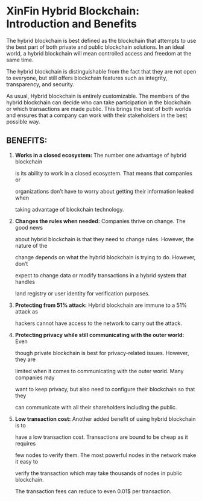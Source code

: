 # XinFin Hybrid Blockchain: Introduction and Benefits

The hybrid blockchain is best defined as the blockchain that attempts to use the best part of both private and public blockchain solutions. In an ideal world, a hybrid blockchain will mean controlled access and freedom at the same time.

The hybrid blockchain is distinguishable from the fact that they are not open to everyone, but still offers blockchain features such as integrity, transparency, and security.

As usual, Hybrid blockchain is entirely customizable. The members of the hybrid blockchain can decide who can take participation in the blockchain or which transactions are made public. This brings the best of both worlds and ensures that a company can work with their stakeholders in the best possible way.

## BENEFITS:

1. **Works in a closed ecosystem:** The number one advantage of hybrid blockchain

   is its ability to work in a closed ecosystem. That means that companies or

   organizations don’t have to worry about getting their information leaked when

   taking advantage of blockchain technology.

2. **Changes the rules when needed:** Companies thrive on change. The good news

   about hybrid blockchain is that they need to change rules. However, the nature of the

   change depends on what the hybrid blockchain is trying to do. However, don’t

   expect to change data or modify transactions in a hybrid system that handles

   land registry or user identity for verification purposes.

3. **Protecting from 51% attack:** Hybrid blockchain are immune to a 51% attack as

   hackers cannot have access to the network to carry out the attack.

4. **Protecting privacy while still communicating with the outer world:** Even

   though private blockchain is best for privacy-related issues. However, they are

   limited when it comes to communicating with the outer world. Many companies may

   want to keep privacy, but also need to configure their blockchain so that they

   can communicate with all their shareholders including the public.

5. **Low transaction cost:** Another added benefit of using hybrid blockchain is to

   have a low transaction cost. Transactions are bound to be cheap as it requires

   few nodes to verify them. The most powerful nodes in the network make it easy to

   verify the transaction which may take thousands of nodes in public blockchain.

   The transaction fees can reduce to even 0.01$ per transaction.

